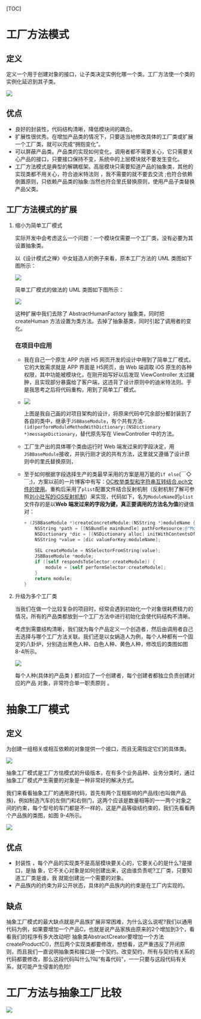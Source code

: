 [TOC]

# 工厂方法模式

## 定义

定义一个用于创建对象的接口，让子类决定实例化哪一个类。工厂方法使一个类的实例化延迟到其子类。

![](https://tva1.sinaimg.cn/large/006y8mN6ly1g8vn4fgjjlj30dl08vdh3.jpg)

## 优点

- 良好的封装性，代码结构清晰，降低模块间的耦合。
- 扩展性很优秀。在增加产品类的情况下，只要适当地修改具体的工厂类或扩展一个工厂类，就可以完成“拥抱变化”。
- 可以屏蔽产品类。产品类的实现如何变化，调用者都不需要关心，它只需要关心产品的接口，只要接口保持不变，系统中的上层模块就不要发生变化。
- 工厂方法模式是典型的解耦框架。高层模块只需要知道产品的抽象类，其他的实现类都不用关心，符合迪米特法则 ，我不需要的就不要去交流 ;也符合依赖倒置原则，只依赖产品类的抽象:当然也符合里氏替换原则，使用产品子类替换产品父类。

## 工厂方法模式的扩展

1. 缩小为简单工厂模式

   实际开发中会考虑这么一个问题：一个模块仅需要一个工厂类，没有必要为其设置抽象类。

   以《设计模式之禅》中女娃造人的例子来看，原本工厂方法的 UML 类图如下图所示：

   ![](https://tva1.sinaimg.cn/large/006y8mN6ly1g8vndzi4q7j30ra0g8acr.jpg)

   简单工厂模式的做法的 UML 类图如下图所示：

   ![](https://tva1.sinaimg.cn/large/006y8mN6ly1g8vnk6lhumj30o20gbn1r.jpg)

   这种扩展中我们去除了 AbstractHumanFactory 抽象类，同时把 createHuman 方法设置为类方法。去掉了抽象基类，同时引起了调用者的变化。

   ### 在项目中应用
   
   - 我在自己一个原生 APP 内嵌 H5 网页开发的设计中用到了简单工厂模式，它的大致需求就是 APP 界面是 H5网页，由 Web 端调取 iOS 原生的各种权限，其中功能被模块化，在刚开始写好以后发现 ViewController 太过臃肿，且实现部分暴露给了客户端，这违背了设计原则中的迪米特法则。于是我思考之后将代码重构，用到了简单工厂模式。
   
   - ![](https://tva1.sinaimg.cn/large/006y8mN6ly1g8wjqt2rf9j30s00b6wek.jpg)
   
     上图是我自己画的对项目架构的设计，将原来代码中冗余部分都封装到了各自的类中，继承于`JSBBaseModule`，有个共有方法`- (id)performModuleMethodWithDictionary:(NSDictionary *)messageDictionary`，替代原先写在 ViewController 中的方法。
   
   - 工厂生产出的具体哪个类由运行时 Web 端发过来的字段决定，用`JSBBaseModule`接收，并执行刚才说的共有方法，这里就又遵循了设计原则中的里氏替换原则，
   
   - 至于如何根据字段选择生产的类最早采用的方案是用万能的`if else`(￣◇￣;)，方案以前的一片博客中有写：[OC枚举类型和字符串互转结合.pch文件的使用](https://blog.csdn.net/qq_42347755/article/details/97899337)。重构后采用了`plist`配置文件结合反射机制（反射机制了解可参照[刘小壮写的iOS反射机制](https://www.jianshu.com/p/5bbde2480680)）来实现，代码如下，名为`ModuleName`的`plist`文件存的是以**Web 端发过来的字段为键，真正要调用的方法名为值**的键值对：
   
     ```objectivec
     + (JSBBaseModule *)createConcreteModule:(NSString *)moduleName {
         NSString *path = [[NSBundle mainBundle] pathForResource:@"ModuleName" ofType:@"plist"];
         NSDictionary *dic = [[NSDictionary alloc] initWithContentsOfFile:path];
         NSString *value = [dic valueForKey:moduleName];
         
         SEL createModule = NSSelectorFromString(value);
         JSBBaseModule *module;
         if ([self respondsToSelector:createModule]) {
             module = [self performSelector:createModule];
         }
         return module;
     }
     ```
   
2. 升级为多个工厂类

   当我们在做一个比较复杂的项目时，经常会遇到初始化一个对象很耗费精力的情况，所有的产品类都放到一个工厂方法中进行初始化会使代码结构不清晰。

   考虑到需要结构清晰，我们就为每个产品定义一个创造者，然后由调用者自己去选择与哪个工厂方法关联。我们还是以女娲造人为例，每个人种都有一个固定的八卦炉，分别造出黑色人种、白色人种、黄色人种，修改后的类图如图 8-4所示。 

   ![](https://tva1.sinaimg.cn/large/006y8mN6ly1g8wpbixrsdj30io0fegoj.jpg)

   每个人种(具体的产品类 ) 都对应了一个创建者，每个创建者都独立负责创建对应的产品
   对象，非常符合单一职责原则 。	

# 抽象工厂模式

## 定义

为创建一组相关或相互依赖的对象提供一个接口，而且无需指定它们的具体类。

![](https://tva1.sinaimg.cn/large/006y8mN6ly1g8wpnuchpgj30dp0bh0to.jpg)

抽象工厂模式是工厂方怯模式的升级版本，在有多个业务品种、业务分类时，通过抽象工厂模式产生需要的对象是一种非常好的解决方式。

我们来看看抽象工厂的通用源代码，首先有两个互相影响的产品线(也叫做产品族)，例如制造汽车的左侧门和右侧门，这两个应该是数量相等的一一两个对象之间的约束，每个型号的车门都是不一样的，这是产品等级结约束的，我们先看看两个产品族的类图，如图 9-4所示。

![](https://tva1.sinaimg.cn/large/006y8mN6ly1g8wpqs5gd3j30fz0i2tal.jpg)

## 优点

- 封装性 ，每个产品的实现类不是高层模块要关心的，它要关心的是什么?是接口，是抽
  象，它不关心对象是如何创建出来，这由谁负责呢?工厂类，只要知道工厂类是谁，我
  就能创建出一个需要的对象。
- 产品族内的约束为非公开状态，具体的产品族内的约束是在工厂内实现的。

## 缺点

抽象工厂模式的最大缺点就是产品族扩展非常困难，为什么这么说呢?我们以通用代码为例，如果要增加一个产品C，也就是说产品家族由原来的2个增加到3个，看看我们的程序有多大改动吧! 抽象类AbstractCreator要增加一个方法createProductC()，然后两个实现类都要修改，想想看，这严重违反了开闭原则，而且我们一直说明抽象类和接口是一个契约。改变契约，所有与契约有关系的代码都要修改，那么这段代码叫什么?叫“有毒代码”，一一只要与这段代码有关系，就可能产生侵害的危险!

# 工厂方法与抽象工厂比较

![](https://tva1.sinaimg.cn/large/006y8mN6ly1g8wqbkisbdj30qg08075s.jpg)

